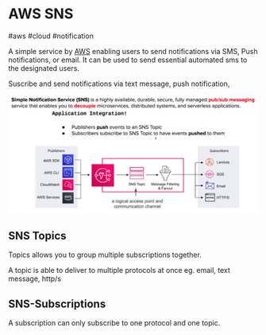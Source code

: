# AWS SNS
#aws #cloud #notification

A simple service by [AWS](Cloud%20Computing/AWS/AWS.md) enabling users to send notifications via SMS, Push notifications, or email. It can be used to send essential automated sms to the designated users.

Suscribe and send notifications via text message, push notification,


![Pasted image 20220724104926](Attachments/Pasted%20image%2020220724104926.png)


## SNS Topics

Topics allows you to group multiple subscriptions together.

A topic is able to deliver to multiple protocols at once eg. email, text message, http/s


## SNS-Subscriptions
A subscription can only subscribe to one protocol and one topic.

